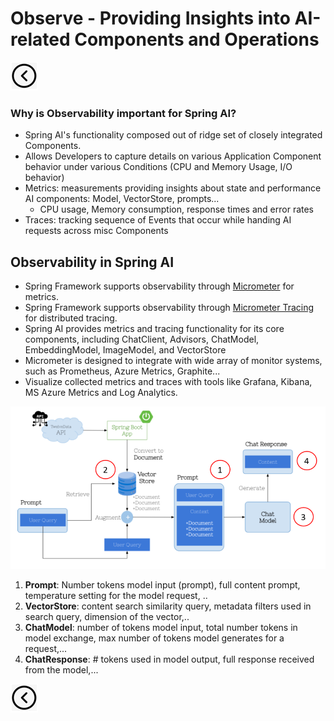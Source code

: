 # Observe - Providing Insights into AI-related Components and Operations
[<img src="../images/back.png">](../presentation)

### Why is Observability important for Spring AI?
- Spring AI's functionality composed out of ridge set of closely integrated Components.
- Allows Developers to capture details on various Application Component behavior under various Conditions (CPU and Memory Usage, I/O behavior)
- Metrics: measurements providing insights about state and performance AI components: Model, VectorStore, prompts...
  - CPU usage, Memory consumption, response times and error rates
- Traces: tracking sequence of Events that occur while handing AI requests across misc Components

## Observability in Spring AI
- Spring Framework supports observability through [Micrometer](https://micrometer.io/) for metrics.
- Spring Framework supports observability through [Micrometer Tracing](https://micrometer.io/docs/tracing) for distributed tracing.
- Spring AI provides metrics and tracing functionality for its core components, including ChatClient, Advisors, ChatModel, EmbeddingModel, ImageModel, and VectorStore
- Micrometer is designed to integrate with wide array of monitor systems, such as Prometheus, Azure Metrics, Graphite...
- Visualize collected metrics and traces with tools like Grafana, Kibana, MS Azure Metrics and Log Analytics.
  
<img title="Retrieval Augmented Generation (RAG) technique" alt="Alt text" src="../images/observability.png">

1. **Prompt**: Number tokens model input (prompt), full content prompt, temperature setting for the model request, ..
2. **VectorStore**: content search similarity query, metadata filters used in search query, dimension of the vector,..
3. **ChatModel**: number of tokens model input, total number tokens in model exchange, max number of tokens model generates for a request,...
4. **ChatResponse**: # tokens used in model output, full response received from the model,...

[<img src="../images/back.png">](../presentation)
